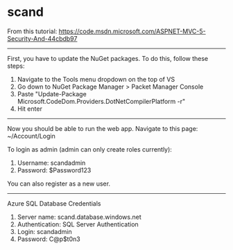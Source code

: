 # scand

From this tutorial: https://code.msdn.microsoft.com/ASPNET-MVC-5-Security-And-44cbdb97


-----------------------------------------------------------------------------------------------------

First, you have to update the NuGet packages. To do this, follow these steps:
  1. Navigate to the Tools menu dropdown on the top of VS
  2. Go down to NuGet Package Manager > Packet Manager Console
  3. Paste "Update-Package Microsoft.CodeDom.Providers.DotNetCompilerPlatform -r"
  4. Hit enter

-----------------------------------------------------------------------------------------------------

Now you should be able to run the web app. Navigate to this page: ~/Account/Login
  
To login as admin (admin can only create roles currently):
  1. Username: scandadmin
  2. Password: $Password123
  
You can also register as a new user.

-----------------------------------------------------------------------------------------------------

Azure SQL Database Credentials
  1. Server name: scand.database.windows.net
  2. Authentication: SQL Server Authentication
  3. Login: scandadmin
  4. Password: C@p$t0n3
